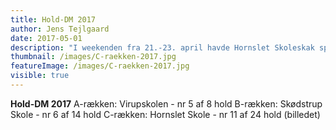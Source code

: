 ```yaml
---
title: Hold-DM 2017
author: Jens Tejlgaard
date: 2017-05-01
description: "I weekenden fra 21.-23. april havde Hornslet Skoleskak spillere med på 3 hold ved hold-DM"
thumbnail: /images/C-raekken-2017.jpg
featureImage: /images/C-raekken-2017.jpg
visible: true
---
```

**Hold-DM 2017**
A-rækken: Virupskolen - nr 5 af 8 hold 
B-rækken: Skødstrup Skole - nr 6 af 14 hold
C-rækken: Hornslet Skole - nr 11 af 24 hold (billedet)
